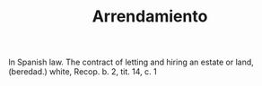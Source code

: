 ---
title: Arrendamiento
permalink: "/definitions/arrendamiento.html"
body: ln Spanish law. The contract of letting and hiring an estate or land, (beredad.)
  white, Recop. b. 2, tit. 14, c. 1
published_at: '2018-07-07'
layout: post
---